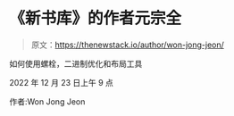 # 《新书库》的作者元宗全

> 原文：<https://thenewstack.io/author/won-jong-jeon/>

如何使用螺栓，二进制优化和布局工具

2022 年 12 月 23 日上午 9 点

作者:Won Jong Jeon